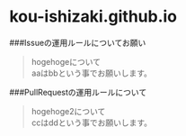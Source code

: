 kou-ishizaki.github.io
======================
###Issueの運用ルールについてお願い  

>hogehogeについて  
   aaはbbという事でお願いします。

###PullRequestの運用ルールについて  

>hogehoge2について  
   ccはddという事でお願いします。